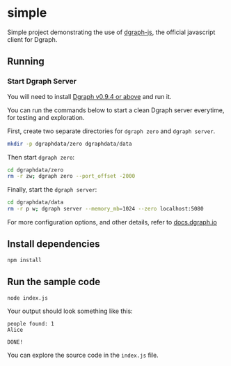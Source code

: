 # simple

Simple project demonstrating the use of [dgraph-js], the official javascript client
for Dgraph.

[dgraph-js]:https://github.com/dgraph-io/dgraph-js

## Running

### Start Dgraph Server
You will need to install [Dgraph v0.9.4 or above][releases] and run it.

[releases]: https://github.com/dgraph-io/dgraph/releases

You can run the commands below to start a clean Dgraph server everytime, for testing
and exploration.

First, create two separate directories for `dgraph zero` and `dgraph server`.

```sh
mkdir -p dgraphdata/zero dgraphdata/data
```

Then start `dgraph zero`:

```sh
cd dgraphdata/zero
rm -r zw; dgraph zero --port_offset -2000
```

Finally, start the `dgraph server`:

```sh
cd dgraphdata/data
rm -r p w; dgraph server --memory_mb=1024 --zero localhost:5080
```

For more configuration options, and other details, refer to
[docs.dgraph.io](https://docs.dgraph.io)

## Install dependencies

```sh
npm install
```

## Run the sample code

```sh
node index.js
```

Your output should look something like this:

```
people found: 1
Alice

DONE!
```

You can explore the source code in the `index.js` file.
